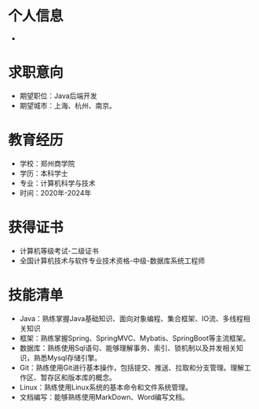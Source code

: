 # 个人信息
- 
# 求职意向
- 期望职位：Java后端开发
- 期望城市：上海、杭州、南京。
# 教育经历
- 学校：郑州商学院
- 学历：本科学士
- 专业：计算机科学与技术
- 时间：2020年-2024年
# 获得证书
- 计算机等级考试-二级证书
- 全国计算机技术与软件专业技术资格-中级-数据库系统工程师
# 技能清单
- Java：熟练掌握Java基础知识、面向对象编程、集合框架、IO流、多线程相关知识
- 框架：熟练掌握Spring、SpringMVC、Mybatis、SpringBoot等主流框架。
- 数据库：熟练使用Sql语句、能够理解事务、索引、锁机制以及并发相关知识，熟悉Mysql存储引擎。
- Git：熟练使用Git进行基本操作，包括提交、推送、拉取和分支管理。理解工作区、暂存区和版本库的概念。
- Linux：熟练使用Linux系统的基本命令和文件系统管理。
- 文档编写：能够熟练使用MarkDown、Word编写文档。